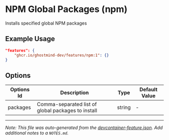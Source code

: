 
# NPM Global Packages (npm)

Installs specified global NPM packages

## Example Usage

```json
"features": {
    "ghcr.io/ghostmind-dev/features/npm:1": {}
}
```

## Options

| Options Id | Description | Type | Default Value |
|-----|-----|-----|-----|
| packages | Comma-separated list of global packages to install | string | - |



---

_Note: This file was auto-generated from the [devcontainer-feature.json](https://github.com/ghostmind-dev/features/blob/main/features/src/npm/devcontainer-feature.json).  Add additional notes to a `NOTES.md`._
